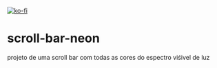[![ko-fi](https://www.ko-fi.com/img/githubbutton_sm.svg)](https://ko-fi.com/C0C81IJH6)

# scroll-bar-neon
projeto de uma scroll bar com todas as cores do espectro viśivel de luz
